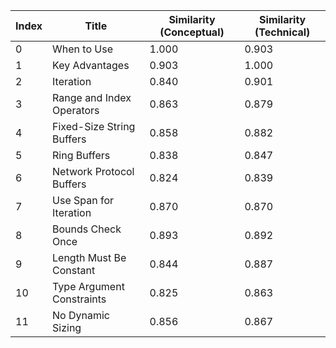 | Index | Title | Similarity (Conceptual) | Similarity (Technical) |
|-------|-------|-------------------------|------------------------|
| 0 | When to Use | 1.000 | 0.903 |
| 1 | Key Advantages | 0.903 | 1.000 |
| 2 | Iteration | 0.840 | 0.901 |
| 3 | Range and Index Operators | 0.863 | 0.879 |
| 4 | Fixed-Size String Buffers | 0.858 | 0.882 |
| 5 | Ring Buffers | 0.838 | 0.847 |
| 6 | Network Protocol Buffers | 0.824 | 0.839 |
| 7 | Use Span for Iteration | 0.870 | 0.870 |
| 8 | Bounds Check Once | 0.893 | 0.892 |
| 9 | Length Must Be Constant | 0.844 | 0.887 |
| 10 | Type Argument Constraints | 0.825 | 0.863 |
| 11 | No Dynamic Sizing | 0.856 | 0.867 |
